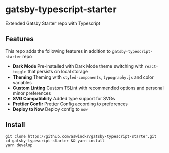 # gatsby-typescript-starter
Extended Gatsby Starter repo with Typescript


## Features
This repo adds the following features in addition to `gatsby-typescript-starter` repo
- **Dark Mode** Pre-installed with Dark Mode theme switching with `react-toggle` that persists on local storage
- **Theming** Theming with `styled-components`, `typography.js` and color variables
- **Custom Linting** Custom TSLint with recommended options and personal minor preferences
- **SVG Compatibliity** Added type support for SVGs
- **Prettier Confir** Pretter Config according to preferences
- **Deploy to Now** Deploy config to `now`

## Install
```
git clone https://github.com/aswinckr/gatsby-typescript-starter.git
cd gatsby-typescript-starter && yarn install
yarn develop
```

